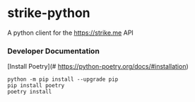 # strike-python
A python client for the https://strike.me API

### Developer Documentation
[Install Poetry](# https://python-poetry.org/docs/#installation)
```
python -m pip install --upgrade pip
pip install poetry
poetry install
```